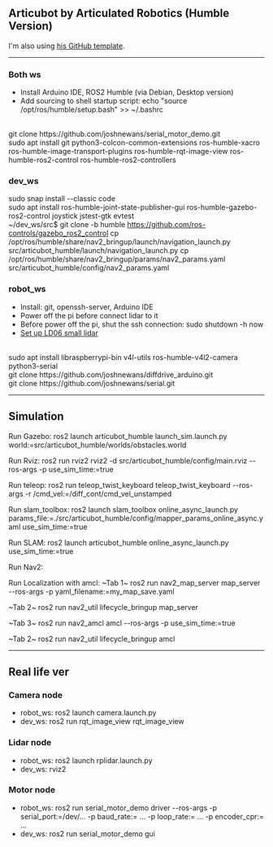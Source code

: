 ## Articubot by Articulated Robotics (Humble Version)

I'm also using [his GitHub template](https://github.com/joshnewans/my_bot).

---

### Both ws
- Install Arduino IDE, ROS2 Humble (via Debian, Desktop version)
- Add sourcing to shell startup script: echo "source /opt/ros/humble/setup.bash" >> ~/.bashrc
<br>
git clone https://github.com/joshnewans/serial_motor_demo.git
<br>
sudo apt install git python3-colcon-common-extensions ros-humble-xacro ros-humble-image-transport-plugins ros-humble-rqt-image-view ros-humble-ros2-control ros-humble-ros2-controllers 

### dev_ws
sudo snap install --classic code
<br>
sudo apt install ros-humble-joint-state-publisher-gui ros-humble-gazebo-ros2-control joystick jstest-gtk evtest
<br>
~/dev_ws/src$ git clone -b humble https://github.com/ros-controls/gazebo_ros2_control
cp /opt/ros/humble/share/nav2_bringup/launch/navigation_launch.py src/articubot_humble/launch/navigation_launch.py
cp /opt/ros/humble/share/nav2_bringup/params/nav2_params.yaml src/articubot_humble/config/nav2_params.yaml

### robot_ws
- Install: git, openssh-server, Arduino IDE
- Power off the pi before connect lidar to it
- Before power off the pi, shut the ssh connection: sudo shutdown -h now
- [Set up LD06 small lidar](https://www.youtube.com/watch?v=OJWAsV6-0GE)
<br>
sudo apt install libraspberrypi-bin v4l-utils ros-humble-v4l2-camera python3-serial
<br>
git clone https://github.com/joshnewans/diffdrive_arduino.git
<br>
git clone https://github.com/joshnewans/serial.git

---
## Simulation

Run Gazebo: ros2 launch articubot_humble launch_sim.launch.py world:=src/articubot_humble/worlds/obstacles.world

Run Rviz: ros2 run rviz2 rviz2 -d src/articubot_humble/config/main.rviz --ros-args -p use_sim_time:=true

Run teleop: ros2 run teleop_twist_keyboard teleop_twist_keyboard --ros-args -r /cmd_vel:=/diff_cont/cmd_vel_unstamped

Run slam_toolbox: ros2 launch slam_toolbox online_async_launch.py params_file:=./src/articubot_humble/config/mapper_params_online_async.yaml use_sim_time:=true

Run SLAM: ros2 launch articubot_humble online_async_launch.py use_sim_time:=true

Run Nav2:

Run Localization with amcl:
~Tab 1~
ros2 run nav2_map_server map_server --ros-args -p yaml_filename:=my_map_save.yaml

~Tab 2~
ros2 run nav2_util lifecycle_bringup map_server

~Tab 3~
ros2 run nav2_amcl amcl --ros-args -p use_sim_time:=true

~Tab 2~
ros2 run nav2_util lifecycle_bringup amcl

---
## Real life ver

### Camera node
- robot_ws: ros2 launch camera.launch.py
- dev_ws: ros2 run rqt_image_view rqt_image_view

### Lidar node
- robot_ws: ros2 launch rplidar.launch.py
- dev_ws: rviz2

### Motor node
- robot_ws: ros2 run serial_motor_demo driver --ros-args -p serial_port:=/dev/... -p baud_rate:= ... -p loop_rate:= ... -p encoder_cpr:= ...
- dev_ws: ros2 run serial_motor_demo gui 
